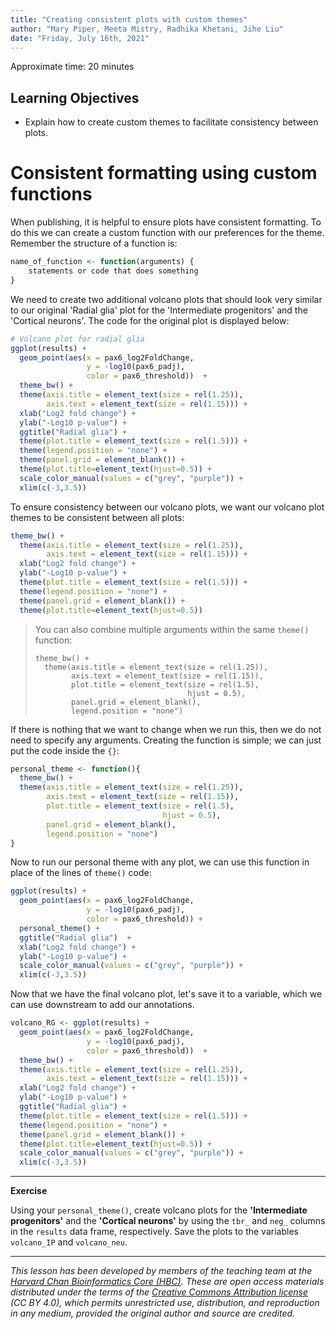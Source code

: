 ```yaml
---
title: "Creating consistent plots with custom themes"
author: "Mary Piper, Meeta Mistry, Radhika Khetani, Jihe Liu"
date: "Friday, July 16th, 2021"
---
```


Approximate time: 20 minutes

## Learning Objectives 

* Explain how to create custom themes to facilitate consistency between plots.

# Consistent formatting using custom functions

When publishing, it is helpful to ensure plots have consistent formatting. To do this we can create a custom function with our preferences for the theme. Remember the structure of a function is:

```r
name_of_function <- function(arguments) {
    statements or code that does something
}
```

We need to create two additional volcano plots that should look very similar to our original 'Radial glia' plot for the 'Intermediate progenitors' and the 'Cortical neurons'. The code for the original plot is displayed below:

```r
# Volcano plot for radial glia
ggplot(results) +
  geom_point(aes(x = pax6_log2FoldChange, 
                 y = -log10(pax6_padj), 
                 color = pax6_threshold))  +
  theme_bw() +
  theme(axis.title = element_text(size = rel(1.25)),
        axis.text = element_text(size = rel(1.15))) +
  xlab("Log2 fold change") + 
  ylab("-Log10 p-value") +
  ggtitle("Radial glia") +
  theme(plot.title = element_text(size = rel(1.5))) +
  theme(legend.position = "none") +
  theme(panel.grid = element_blank()) +
  theme(plot.title=element_text(hjust=0.5)) +
  scale_color_manual(values = c("grey", "purple")) +
  xlim(c(-3,3.5))
```


To ensure consistency between our volcano plots, we want our volcano plot themes to be consistent between all plots:

```r
theme_bw() +
  theme(axis.title = element_text(size = rel(1.25)),
        axis.text = element_text(size = rel(1.15))) +
  xlab("Log2 fold change") + 
  ylab("-Log10 p-value") +
  theme(plot.title = element_text(size = rel(1.5))) +
  theme(legend.position = "none") +
  theme(panel.grid = element_blank()) +
  theme(plot.title=element_text(hjust=0.5))
```

> You can also combine multiple arguments within the same `theme()` function:
>
> ```
> theme_bw() +
>   theme(axis.title = element_text(size = rel(1.25)),
>         axis.text = element_text(size = rel(1.15)),
>         plot.title = element_text(size = rel(1.5),
>                                   hjust = 0.5),
>         panel.grid = element_blank(),
>         legend.position = "none")
> ```

If there is nothing that we want to change when we run this, then we do not need to specify any arguments. Creating the function is simple; we can just put the code inside the `{}`:

```r
personal_theme <- function(){ 
  theme_bw() +
  theme(axis.title = element_text(size = rel(1.25)),
        axis.text = element_text(size = rel(1.15)),
        plot.title = element_text(size = rel(1.5),
                                  hjust = 0.5),
        panel.grid = element_blank(),
        legend.position = "none")
}
```

Now to run our personal theme with any plot, we can use this function in place of the lines of `theme()` code:

```r
ggplot(results) +
  geom_point(aes(x = pax6_log2FoldChange, 
                 y = -log10(pax6_padj), 
                 color = pax6_threshold)) +
  personal_theme() +
  ggtitle("Radial glia")  +
  xlab("Log2 fold change") + 
  ylab("-Log10 p-value") +
  scale_color_manual(values = c("grey", "purple")) +
  xlim(c(-3,3.5))
```

Now that we have the final volcano plot, let's save it to a variable, which we can use downstream to add our annotations.

```r
volcano_RG <- ggplot(results) +
  geom_point(aes(x = pax6_log2FoldChange, 
                 y = -log10(pax6_padj), 
                 color = pax6_threshold))  +
  theme_bw() +
  theme(axis.title = element_text(size = rel(1.25)),
        axis.text = element_text(size = rel(1.15))) +
  xlab("Log2 fold change") + 
  ylab("-Log10 p-value") +
  ggtitle("Radial glia") +
  theme(plot.title = element_text(size = rel(1.5))) +
  theme(legend.position = "none") +
  theme(panel.grid = element_blank()) +
  theme(plot.title=element_text(hjust=0.5)) +
  scale_color_manual(values = c("grey", "purple")) +
  xlim(c(-3,3.5))
```

***

**Exercise**

Using your `personal_theme()`, create volcano plots for the **'Intermediate progenitors'** and the **'Cortical neurons'** by using the `tbr_` and `neg_` columns in the `results` data frame, respectively. Save the plots to the variables `volcano_IP` and `volcano_neu`.

---
*This lesson has been developed by members of the teaching team at the [Harvard Chan Bioinformatics Core (HBC)](http://bioinformatics.sph.harvard.edu/). These are open access materials distributed under the terms of the [Creative Commons Attribution license](https://creativecommons.org/licenses/by/4.0/) (CC BY 4.0), which permits unrestricted use, distribution, and reproduction in any medium, provided the original author and source are credited.*
